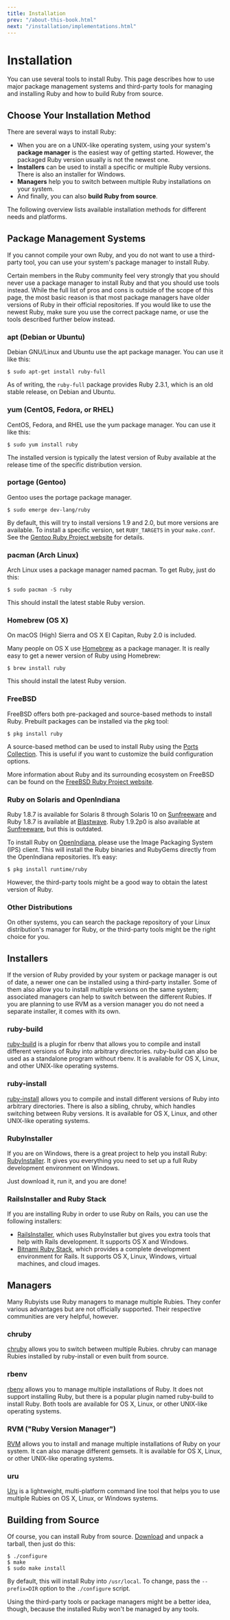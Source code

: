 ```yaml
---
title: Installation
prev: "/about-this-book.html"
next: "/installation/implementations.html"
---
```


# Installation



You can use several tools to install Ruby. This page describes how to
use major package management systems and third-party tools for managing
and installing Ruby and how to build Ruby from source.

## Choose Your Installation Method

There are several ways to install Ruby:

* When you are on a UNIX-like operating system, using your system's
  **package manager** is the easiest way of getting started. However,
  the packaged Ruby version usually is not the newest one.
* **Installers** can be used to install a specific or multiple Ruby
  versions. There is also an installer for Windows.
* **Managers** help you to switch between multiple Ruby installations on
  your system.
* And finally, you can also **build Ruby from source**.

The following overview lists available installation methods for
different needs and platforms.

## Package Management Systems

If you cannot compile your own Ruby, and you do not want to use a
third-party tool, you can use your system's package manager to install
Ruby.

Certain members in the Ruby community feel very strongly that you should
never use a package manager to install Ruby and that you should use
tools instead. While the full list of pros and cons is outside of the
scope of this page, the most basic reason is that most package managers
have older versions of Ruby in their official repositories. If you would
like to use the newest Ruby, make sure you use the correct package name,
or use the tools described further below instead.

### apt (Debian or Ubuntu)

Debian GNU/Linux and Ubuntu use the apt package manager. You can use it
like this:


```
$ sudo apt-get install ruby-full
```

As of writing, the `ruby-full` package provides Ruby 2.3.1, which is an
old stable release, on Debian and Ubuntu.

### yum (CentOS, Fedora, or RHEL)

CentOS, Fedora, and RHEL use the yum package manager. You can use it
like this:


```
$ sudo yum install ruby
```

The installed version is typically the latest version of Ruby available
at the release time of the specific distribution version.

### portage (Gentoo)

Gentoo uses the portage package manager.


```
$ sudo emerge dev-lang/ruby
```

By default, this will try to install versions 1.9 and 2.0, but more
versions are available. To install a specific version, set
`RUBY_TARGETS` in your `make.conf`. See the <a
href='http://www.gentoo.org/proj/en/prog_lang/ruby/' class='remote'
target='_blank'>Gentoo Ruby Project website</a> for details.

### pacman (Arch Linux)

Arch Linux uses a package manager named pacman. To get Ruby, just do
this:


```
$ sudo pacman -S ruby
```

This should install the latest stable Ruby version.

### Homebrew (OS X)

On macOS (High) Sierra and OS X El Capitan, Ruby 2.0 is included.

Many people on OS X use <a href='http://brew.sh/' class='remote'
target='_blank'>Homebrew</a> as a package manager. It is really easy to
get a newer version of Ruby using Homebrew:


```
$ brew install ruby
```

This should install the latest Ruby version.

### FreeBSD

FreeBSD offers both pre-packaged and source-based methods to install
Ruby. Prebuilt packages can be installed via the pkg tool:


```
$ pkg install ruby
```

A source-based method can be used to install Ruby using the <a
href='https://www.freebsd.org/doc/en_US.ISO8859-1/books/handbook/ports-using.html'
class='remote' target='_blank'>Ports Collection</a>. This is useful if
you want to customize the build configuration options.

More information about Ruby and its surrounding ecosystem on FreeBSD can
be found on the <a href='https://wiki.freebsd.org/Ruby' class='remote'
target='_blank'>FreeBSD Ruby Project website</a>.

### Ruby on Solaris and OpenIndiana

Ruby 1.8.7 is available for Solaris 8 through Solaris 10 on <a
href='http://www.sunfreeware.com' class='remote'
target='_blank'>Sunfreeware</a> and Ruby 1.8.7 is available at <a
href='http://www.blastwave.org' class='remote'
target='_blank'>Blastwave</a>. Ruby 1.9.2p0 is also available at <a
href='http://www.sunfreeware.com' class='remote'
target='_blank'>Sunfreeware</a>, but this is outdated.

To install Ruby on <a href='http://openindiana.org/' class='remote'
target='_blank'>OpenIndiana</a>, please use the Image Packaging System
(IPS) client. This will install the Ruby binaries and RubyGems directly
from the OpenIndiana repositories. It’s easy:


```
$ pkg install runtime/ruby
```

However, the third-party tools might be a good way to obtain the latest
version of Ruby.

### Other Distributions

On other systems, you can search the package repository of your Linux
distribution's manager for Ruby, or the third-party tools might be the
right choice for you.

## Installers

If the version of Ruby provided by your system or package manager is out
of date, a newer one can be installed using a third-party installer.
Some of them also allow you to install multiple versions on the same
system; associated managers can help to switch between the different
Rubies. If you are planning to use RVM as a version manager you do not
need a separate installer, it comes with its own.

### ruby-build

<a href='https://github.com/rbenv/ruby-build#readme' class='remote'
target='_blank'>ruby-build</a> is a plugin for rbenv that allows you to
compile and install different versions of Ruby into arbitrary
directories. ruby-build can also be used as a standalone program without
rbenv. It is available for OS X, Linux, and other UNIX-like operating
systems.

### ruby-install

<a href='https://github.com/postmodern/ruby-install#readme'
class='remote' target='_blank'>ruby-install</a> allows you to compile
and install different versions of Ruby into arbitrary directories. There
is also a sibling, chruby, which handles switching between Ruby
versions. It is available for OS X, Linux, and other UNIX-like operating
systems.

### RubyInstaller

If you are on Windows, there is a great project to help you install
Ruby: <a href='https://rubyinstaller.org/' class='remote'
target='_blank'>RubyInstaller</a>. It gives you everything you need to
set up a full Ruby development environment on Windows.

Just download it, run it, and you are done!

### RailsInstaller and Ruby Stack

If you are installing Ruby in order to use Ruby on Rails, you can use
the following installers:

* <a href='http://railsinstaller.org/' class='remote'
  target='_blank'>RailsInstaller</a>, which uses RubyInstaller but gives
  you extra tools that help with Rails development. It supports OS X and
  Windows.
* <a href='http://bitnami.com/stack/ruby/installer' class='remote'
  target='_blank'>Bitnami Ruby Stack</a>, which provides a complete
  development environment for Rails. It supports OS X, Linux, Windows,
  virtual machines, and cloud images.

## Managers

Many Rubyists use Ruby managers to manage multiple Rubies. They confer
various advantages but are not officially supported. Their respective
communities are very helpful, however.

### chruby

<a href='https://github.com/postmodern/chruby#readme' class='remote'
target='_blank'>chruby</a> allows you to switch between multiple Rubies.
chruby can manage Rubies installed by ruby-install or even built from
source.

### rbenv

<a href='https://github.com/rbenv/rbenv#readme' class='remote'
target='_blank'>rbenv</a> allows you to manage multiple installations of
Ruby. It does not support installing Ruby, but there is a popular plugin
named ruby-build to install Ruby. Both tools are available for OS X,
Linux, or other UNIX-like operating systems.

### RVM ("Ruby Version Manager")

<a href='http://rvm.io/' class='remote' target='_blank'>RVM</a> allows
you to install and manage multiple installations of Ruby on your system.
It can also manage different gemsets. It is available for OS X, Linux,
or other UNIX-like operating systems.

### uru

<a href='https://bitbucket.org/jonforums/uru' class='remote'
target='_blank'>Uru</a> is a lightweight, multi-platform command line
tool that helps you to use multiple Rubies on OS X, Linux, or Windows
systems.

## Building from Source

Of course, you can install Ruby from source. <a
href='http://ruby-lang.org/en/downloads/' class='remote'
target='_blank'>Download</a> and unpack a tarball, then just do this:


```
$ ./configure
$ make
$ sudo make install
```

By default, this will install Ruby into `/usr/local`. To change, pass
the `--prefix=DIR` option to the `./configure` script.

Using the third-party tools or package managers might be a better idea,
though, because the installed Ruby won't be managed by any tools.


